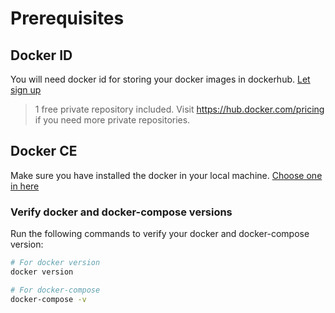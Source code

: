 # Prerequisites

## Docker ID
You will need docker id for storing your docker images in dockerhub. [Let sign up](https://hub.docker.com/signup)

> 1 free private repository included. Visit https://hub.docker.com/pricing if you need more private repositories.

## Docker CE
Make sure you have installed the docker in your local machine. [Choose one in here](https://hub.docker.com/search/?q=&type=edition&offering=community)

### Verify docker and docker-compose versions
Run the following commands to verify your docker and docker-compose version:
```bash
# For docker version
docker version

# For docker-compose
docker-compose -v
```